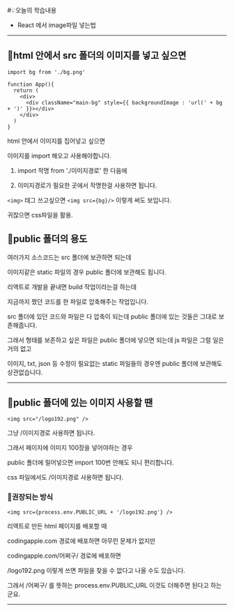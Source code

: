 #💡오늘의 학습내용 
- React 에서 image파일 넣는법
---

## 🔧html 안에서 src 폴더의 이미지를 넣고 싶으면 
```
import bg from './bg.png'

function App(){
  return (
    <div>
      <div className="main-bg" style={{ backgroundImage : 'url(' + bg + ')' }}></div>
    </div>
  )
}
```

html 안에서 이미지를 집어넣고 싶으면 

이미지를 import 해오고 사용해야합니다. 

1. import 작명 from './이미지경로' 한 다음에

2. 이미지경로가 필요한 곳에서 작명한걸 사용하면 됩니다. 

```<img>``` 태그 쓰고싶으면 ```<img src={bg}/>``` 이렇게 써도 보입니다. 

귀찮으면 css파일을 활용.

## 💫public 폴더의 용도 

여러가지 소스코드는 src 폴더에 보관하면 되는데 

이미지같은 static 파일의 경우 public 폴더에 보관해도 됩니다.

리액트로 개발을 끝내면 build 작업이라는걸 하는데 

지금까지 짰던 코드를 한 파일로 압축해주는 작업입니다. 

src 폴더에 있던 코드와 파일은 다 압축이 되는데 public 폴더에 있는 것들은 그대로 보존해줍니다. 

그래서 형태를 보존하고 싶은 파일은 public 폴더에 넣으면 되는데 js 파일은 그럴 일은 거의 없고 

이미지, txt, json 등 수정이 필요없는 static 파일들의 경우엔 public 폴더에 보관해도 상관없습니다.

---

## 🔧public 폴더에 있는 이미지 사용할 땐

```
<img src="/logo192.png" /> 
```

그냥 /이미지경로 사용하면 됩니다. 

그래서 페이지에 이미지 100장을 넣어야하는 경우 

public 폴더에 밀어넣으면 import 100번 안해도 되니 편리합니다. 

css 파일에서도 /이미지경로 사용하면 됩니다.

### 🔖권장되는 방식

```
<img src={process.env.PUBLIC_URL + '/logo192.png'} /> 
```

리액트로 만든 html 페이지를 배포할 때

codingapple.com 경로에 배포하면 아무런 문제가 없지만

codingapple.com/어쩌구/ 경로에 배포하면

/logo192.png 이렇게 쓰면 파일을 찾을 수 없다고 나올 수도 있습니다. 

그래서 /어쩌구/ 를 뜻하는 process.env.PUBLIC_URL 이것도 더해주면 된다고 하는군요. 

---



 
